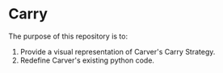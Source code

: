 # Carry

The purpose of this repository is to:

1. Provide a visual representation of Carver's Carry Strategy.
2. Redefine Carver's existing python code.
